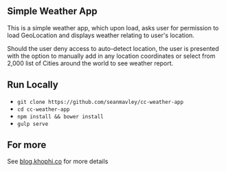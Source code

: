 ## Simple Weather App

This is a simple weather app, which upon load, asks user for permission to load GeoLocation and displays weather relating to user's location.

Should the user deny access to auto-detect location, the user is presented with the option to manually add in any location coordinates or select from 2,000 list of Cities around the world to see weather report.

## Run Locally

 - `git clone https://github.com/seanmavley/cc-weather-app`
 - `cd cc-weather-app`
 - `npm install && bower install`
 - `gulp serve`

## For more

See [blog.khophi.co](https://blog.khophi.co) for more details